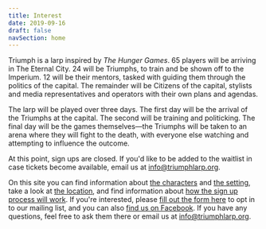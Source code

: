 ```yaml
---
title: Interest
date: 2019-09-16
draft: false
navSection: home
---
```


Triumph is a larp inspired by *The Hunger Games*. 65 players will be arriving
in The Eternal City. 24 will be Triumphs, to train and be shown off to the
Imperium. 12 will be their mentors, tasked with guiding them through the
politics of the capital. The remainder will be Citizens of the capital,
stylists and media representatives and operators with their own plans and
agendas.

The larp will be played over three days. The first day will be the arrival of
the Triumphs at the capital. The second will be training and politicking. The
final day will be the games themselves—the Triumphs will be taken to an arena
where they will fight to the death, with everyone else watching and attempting
to influence the outcome.

At this point, sign ups are closed. If you'd like to be added to the waitlist
in case tickets become available, email us at
[info@triumphlarp.org](mailto:info@triumphlarp.org).

On this site you can find
information about [the characters](/play/characters) and [the
setting](/setting/world), take a look at [the location](/practical/location),
and find information about [how the sign up process will
work](/practical/signup). If you're interested, please [fill out the form
here](https://forms.gle/GiabWeVQcU5wJjqq9)  to opt in to our mailing list, and
you can also [find us on Facebook](https://www.facebook.com/triumphlarp). If
you have any questions, feel free to ask them there or email us at
[info@triumphlarp.org](mailto:info@triumphlarp.org).
